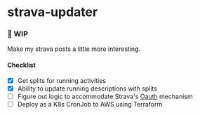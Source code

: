 # strava-updater

### 🚧 WIP

Make my strava posts a little more interesting.

#### Checklist

- [x] Get splits for running activities
- [x] Ability to update running descriptions with splits
- [ ] Figure out logic to accommodate Strava's [Oauth](https://developers.strava.com/docs/authentication/) mechanism
- [ ] Deploy as a K8s CronJob to AWS using Terraform
